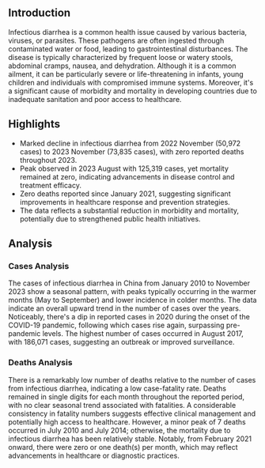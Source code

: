 ## Introduction

Infectious diarrhea is a common health issue caused by various bacteria, viruses, or parasites. These pathogens are often ingested through contaminated water or food, leading to gastrointestinal disturbances. The disease is typically characterized by frequent loose or watery stools, abdominal cramps, nausea, and dehydration. Although it is a common ailment, it can be particularly severe or life-threatening in infants, young children and individuals with compromised immune systems. Moreover, it's a significant cause of morbidity and mortality in developing countries due to inadequate sanitation and poor access to healthcare.
## Highlights

- Marked decline in infectious diarrhea from 2022 November (50,972 cases) to 2023 November (73,835 cases), with zero reported deaths throughout 2023. <br/>
- Peak observed in 2023 August with 125,319 cases, yet mortality remained at zero, indicating advancements in disease control and treatment efficacy. <br/>
- Zero deaths reported since January 2021, suggesting significant improvements in healthcare response and prevention strategies. <br/>
- The data reflects a substantial reduction in morbidity and mortality, potentially due to strengthened public health initiatives. <br/>
## Analysis

### Cases Analysis
The cases of infectious diarrhea in China from January 2010 to November 2023 show a seasonal pattern, with peaks typically occurring in the warmer months (May to September) and lower incidence in colder months. The data indicate an overall upward trend in the number of cases over the years. Noticeably, there's a dip in reported cases in 2020 during the onset of the COVID-19 pandemic, following which cases rise again, surpassing pre-pandemic levels. The highest number of cases occurred in August 2017, with 186,071 cases, suggesting an outbreak or improved surveillance.

### Deaths Analysis
There is a remarkably low number of deaths relative to the number of cases from infectious diarrhea, indicating a low case-fatality rate. Deaths remained in single digits for each month throughout the reported period, with no clear seasonal trend associated with fatalities. A considerable consistency in fatality numbers suggests effective clinical management and potentially high access to healthcare. However, a minor peak of 7 deaths occurred in July 2010 and July 2014; otherwise, the mortality due to infectious diarrhea has been relatively stable. Notably, from February 2021 onward, there were zero or one death(s) per month, which may reflect advancements in healthcare or diagnostic practices.
